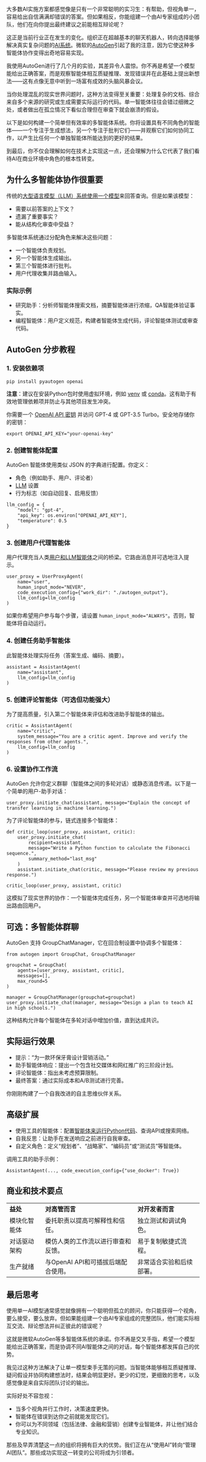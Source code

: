 大多数AI实施方案都感觉像是只有一个非常聪明的实习生：有帮助，但视角单一，容易给出自信满满却错误的答案。但如果相反，你能组建一个由AI专家组成的小团队，他们在向你提出最终建议之前能相互辩论呢？

这正是当前行业正在发生的变化。组织正在超越基本的聊天机器人，转向选择能够解决真实复杂问题的[AI系统](https://thenewstack.io/ai-agents-a-comprehensive-introduction-for-developers/)。微软的[AutoGen](https://microsoft.github.io/autogen/)引起了我的注意，因为它使这种多智能体协作变得出奇地容易实现。

我使用AutoGen进行了几个月的实验，其差异令人震惊。你不再是希望一个模型能给出正确答案，而是观察智能体相互质疑推理、发现错误并在此基础上提出新想法——这有点像无意中听到一场富有成效的头脑风暴会议。

当你处理混乱的现实世界问题时，这种方法变得至关重要：处理复杂的文档、综合来自多个来源的研究或生成需要实际运行的代码。单一智能体往往会错过细微之处，或者做出在孤立情况下看似合理但在审查下就会崩溃的假设。

以下是如何构建一个简单但有效率的多智能体系统。你将设置具有不同角色的智能体——一个专注于生成想法，另一个专注于批判它们——并观察它们如何协同工作，以产生比任何一个单独智能体所能达到的更好的结果。

到最后，你不仅会理解如何在技术上实现这一点，还会理解为什么它代表了我们看待AI在商业环境中角色的根本性转变。

## **为什么多智能体协作很重要**

传统的[大型语言模型（LLM）系统使用一个模型](https://thenewstack.io/getting-started-with-function-calling-in-llms/)来回答查询。但是如果该模型：

* 需要以前答案的上下文？
* 遗漏了重要事实？
* 能从结构化审查中受益？

多智能体系统通过分配角色来解决这些问题：

* 一个智能体负责规划。
* 另一个智能体生成输出。
* 第三个智能体进行批判。
* 用户代理收集并路由输入。

### **实际示例**

* 研究助手：分析师智能体搜索文档，摘要智能体进行浓缩，QA智能体验证事实。
* 编程智能体：用户定义规范，构建者智能体生成代码，评论智能体测试或审查代码。

## **AutoGen 分步教程**

### **1. 安装依赖项**

`pip install pyautogen openai`

**注意**：建议在安装Python包时使用虚拟环境，例如 [venv](https://docs.python.org/3/library/venv.html) 或 [conda](https://anaconda.org/anaconda/conda)。这有助于有效地管理依赖项并防止与其他项目发生冲突。

你需要一个 [OpenAI API 密钥](https://platform.openai.com/account/api-keys) 并访问 GPT-4 或 GPT-3.5 Turbo。安全地存储你的密钥：

`export OPENAI_API_KEY="your-openai-key"`

### **2. 创建智能体配置**

AutoGen 智能体使用类似 JSON 的字典进行配置。你定义：

* 角色（例如助手、用户、评论者）
* [LLM](https://thenewstack.io/build-scalable-llm-apps-with-kubernetes-a-step-by-step-guide/) 设置
* 行为标志（如自动回复、启用反馈）

```
llm_config = {
    "model": "gpt-4",
    "api_key": os.environ["OPENAI_API_KEY"],
    "temperature": 0.5
}
```

### **3. 创建用户代理智能体**

用户代理充当人类[用户和LLM智能体](https://thenewstack.io/how-ai-agents-will-change-the-web-for-users-and-developers/)之间的桥梁。它路由消息并可选地注入提示。

```
user_proxy = UserProxyAgent(
    name="user",
    human_input_mode="NEVER",
    code_execution_config={"work_dir": "./autogen_output"},
    llm_config=llm_config
)
```

如果你希望用户参与每个步骤，请设置 `human_input_mode="ALWAYS"`。否则，智能体将自动运行。

### **4. 创建任务助手智能体**

此智能体处理实际任务（答案生成、编码、摘要）。

```
assistant = AssistantAgent(
    name="assistant",
    llm_config=llm_config
)
```

### **5. 创建评论智能体（可选但功能强大）**

为了提高质量，引入第二个智能体来评估和改进助手智能体的输出。

```
critic = AssistantAgent(
    name="critic",
    system_message="You are a critic agent. Improve and verify the responses from other agents.",
    llm_config=llm_config
)
```

### **6. 设置协作工作流**

AutoGen 允许你定义群聊（智能体之间的多轮对话）或静态消息传递。以下是一个简单的用户-助手对话：

```
user_proxy.initiate_chat(assistant, message="Explain the concept of transfer learning in machine learning.")
```

为了评论智能体的参与，链式连接多个智能体：

```
def critic_loop(user_proxy, assistant, critic):
    user_proxy.initiate_chat(
        recipient=assistant,
        message="Write a Python function to calculate the Fibonacci sequence.",
        summary_method="last_msg"
    )
    assistant.initiate_chat(critic, message="Please review my previous response.")

critic_loop(user_proxy, assistant, critic)
```

这模拟了现实世界的协作：一个智能体完成任务，另一个智能体审查并可选地将输出路由回用户。

## **可选：多智能体群聊**

AutoGen 支持 GroupChatManager，它在回合制设置中协调多个智能体：

```
from autogen import GroupChat, GroupChatManager

groupchat = GroupChat(
    agents=[user_proxy, assistant, critic],
    messages=[],
    max_round=5
)

manager = GroupChatManager(groupchat=groupchat)
user_proxy.initiate_chat(manager, message="Design a plan to teach AI in high schools.")
```

这种结构允许每个智能体在多轮对话中增加价值，直到达成共识。

## **实际运行效果**

* 提示：“为一款环保牙膏设计营销活动。”
* 助手智能体响应：提出一个包含社交媒体和网红推广的三阶段计划。
* 评论智能体：指出未考虑预算限制。
* 最终答案：通过实际成本和A/B测试进行完善。

你刚刚构建了一个自我改进的自主思维伙伴关系。

## **高级扩展**

* 使用工具的智能体：配置[智能体来运行Python代码](https://thenewstack.io/building-autonomous-systems-in-python-with-agentic-workflows/)、查询API或搜索网络。
* 自我反思：让助手在发送响应之前进行自我审查。
* 自定义角色：定义“规划者”、“战略家”、“编码员”或“测试员”等智能体。

调用工具的助手示例：

```
AssistantAgent(..., code_execution_config={"use_docker": True})
```

## **商业和技术要点**

| | | |
| --- | --- | --- |
| **益处** | **对高管而言** | **对开发者而言** |
| 模块化智能体 | 委托职责以提高可解释性和信任。 | 独立测试和调试角色。 |
| 对话驱动架构 | 模仿人类的工作流以进行审查和反馈。 | 易于复制敏捷式流程。 |
| 生产就绪 | 与OpenAI API和可插拔后端配合使用。 | 非常适合实验和后续部署。 |

## **最后思考**

使用单一AI模型通常感觉就像拥有一个聪明但孤立的顾问，你只能获得一个视角，要么接受，要么放弃。但如果能组建一个由AI专家组成的完整团队，他们能实际相互交流、辩论想法并纠正彼此的错误呢？

这就是微软AutoGen等多智能体系统的承诺。你不再是交叉手指，希望一个模型能给出正确答案，而是协调不同AI智能体之间的对话，每个智能体都发挥自己的优势。

我见过这种方法解决了让单一模型束手无策的问题。当智能体能够相互质疑推理、疑问假设并协同构建想法时，结果会明显更好。更少的幻觉，更细致的思考，以及感觉像是来自实际团队讨论的输出。

实际好处不容忽视：

* 当多个视角并行工作时，决策速度更快。
* 智能体在错误到达你之前就能发现它们。
* 你可以为不同领域（包括法律、金融和营销）创建专业智能体，并让他们结合专业知识。

那些及早弄清楚这一点的组织将拥有巨大的优势。我们正在从“使用AI”转向“管理AI团队”。那些成功实现这一转变的公司将成为引领者。